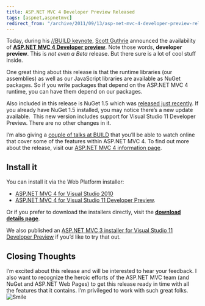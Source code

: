 ```yaml
---
title: ASP.NET MVC 4 Developer Preview Released
tags: [aspnet,aspnetmvc]
redirect_from: "/archive/2011/09/13/asp-net-mvc-4-developer-preview-released.aspx/"
---
```


Today, during his [//BUILD
keynote](http://www.buildwindows.com/ "Build Windows"), [Scott
Guthrie](http://weblogs.asp.net/scottgu "Scott Guthrie's Blog")
announced the availability of **[ASP.NET MVC 4 Developer
preview](http://asp.net/mvc/mvc4 "ASP.NET MVC 4")**. Note those words,
**developer preview**. This is *not even a Beta* release. But there sure
is a lot of cool stuff inside.

One great thing about this release is that the runtime libraries (our
assemblies) as well as our JavaScript libraries are available as NuGet
packages. So if you write packages that depend on the ASP.NET MVC 4
runtime, you can have them depend on our packages.

Also included in this release is NuGet 1.5 which was [released just
recently](https://haacked.com/archive/2011/08/30/nuget-1-5-released.aspx "NuGet 1.5 released").
If you already have NuGet 1.5 installed, you may notice there’s a new
update available.  This new version includes support for Visual Studio
11 Developer Preview. There are no other changes in it.

I’m also giving a [couple of talks at
BUILD](https://haacked.com/archive/2011/09/13/speaking-at-build.aspx "Speaking at BUILD")
that you’ll be able to watch online that cover some of the features
within ASP.NET MVC 4. To find out more about the release, visit our
[ASP.NET MVC 4 information
page](http://asp.net/mvc/mvc4 "ASP.NET MVC 4").

Install it
----------

You can install it via the Web Platform installer:

-   [ASP.NET MVC 4 for Visual Studio
    2010](http://www.microsoft.com/web/gallery/install.aspx?appid=MVC4VS2010&prerelease=true "ASP.NET MVC 4 for Visual Studio 2010")
-   [ASP.NET MVC 4 for Visual Studio 11 Developer
    Preview](http://www.microsoft.com/web/gallery/install.aspx?appid=MVC4VS11&prerelease=true "ASP.NET MVC 4 for Visual Studio 2011").

Or if you prefer to download the installers directly, visit the
[**download details
page**](http://www.microsoft.com/download/en/details.aspx?displaylang=en&id=27419 "ASP.NET MVC 4 Developer Preview Download Page").

We also published an [ASP.NET MVC 3 installer for Visual Studio 11
Developer
Preview](http://go.microsoft.com/fwlink/?LinkID=229256 "ASP.NET MVC 3 for Visual Studio 11")
if you’d like to try that out.

Closing Thoughts
----------------

I’m excited about this release and will be interested to hear your
feedback. I also want to recognize the heroic efforts of the ASP.NET MVC
team (and NuGet and ASP.NET Web Pages) to get this release ready in time
with all the features that it contains. I’m privileged to work with such
great folks.
![Smile](https://haacked.com/images/haacked_com/WindowsLiveWriter/ASP.NET-MVC-4-Developer_823E/wlEmoticon-smile_2.png)

